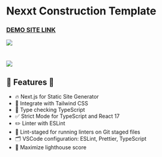 # Nexxt Construction Template

### [DEMO SITE LINK](https://next-construction.netlify.app)

![](https://next-construction.netlify.app/github-image.jpg)
#
#
![](https://pagespeed-insights.herokuapp.com/?url=https://next-construction.netlify.app/&categories=performance,accessibility,best-practices,seo)

## 🎉  Features  🎉
- 🔥 Next.js for Static Site Generator
- 🎨 Integrate with Tailwind CSS
- 🎉 Type checking TypeScript
- ✅ Strict Mode for TypeScript and React 17
- ✏️ Linter with ESLint 
- 🚫 Lint-staged for running linters on Git staged files
- 🗂 VSCode configuration: ESLint, Prettier, TypeScript
- 💯 Maximize lighthouse score
